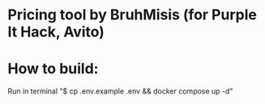 # Pricing tool by BruhMisis (for Purple It Hack, Avito)

# How to build:
Run in terminal "$ cp .env.example .env && docker compose up -d"